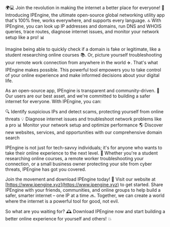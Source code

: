 🌍💻 Join the revolution in making the internet a better place for everyone! 🚀 Introducing IPEngine, the ultimate open-source global networking utility app that's 100% free, works everywhere, and supports every language. 🔝 With IPEngine, you can look up IP addresses and domains, run DNS and WHOIS queries, trace routes, diagnose internet issues, and monitor your network setup like a pro! 📊

Imagine being able to quickly check if a domain is fake or legitimate, like a student researching online courses 📚. Or, picture yourself troubleshooting your remote work connection from anywhere in the world ✈️. That's what IPEngine makes possible. This powerful tool empowers you to take control of your online experience and make informed decisions about your digital life.

As an open-source app, IPEngine is transparent and community-driven. 👥 Our users are our best asset, and we're committed to building a safer internet for everyone. With IPEngine, you can:

🔍 Identify suspicious IPs and detect scams, protecting yourself from online threats
💡 Diagnose internet issues and troubleshoot network problems like a pro
📊 Monitor your network setup and optimize performance
🌎 Discover new websites, services, and opportunities with our comprehensive domain search

IPEngine is not just for tech-savvy individuals; it's for anyone who wants to take their online experience to the next level. 🚀 Whether you're a student researching online courses, a remote worker troubleshooting your connection, or a small business owner protecting your site from cyber threats, IPEngine has got you covered.

Join the movement and download IPEngine today! 📲 Visit our website at [https://www.ipengine.xyz](https://www.ipengine.xyz) to get started. Share IPEngine with your friends, communities, and online groups to help build a safer, smarter internet – one IP at a time 🔜. Together, we can create a world where the internet is a powerful tool for good, not evil.

So what are you waiting for? 🕰️ Download IPEngine now and start building a better online experience for yourself and others! 💥